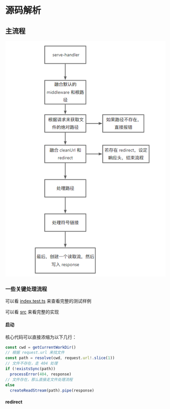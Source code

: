 # 源码解析

## 主流程

![main-process](./images/main-process.png)

### 一些关键处理流程

可以看 [index.test.ts](./__test__/index.test.ts) 来查看完整的测试样例

可以看 [src](./src/) 来看完整的实现

#### 启动

核心代码可以直接浓缩为以下几行：

```ts
const cwd = getCurrentWorkDir()
// 根据 request.url 来找文件
const path = resolve(cwd, request.url!.slice(1))
// 文件不存在，走 404 处理
if (!existsSync(path))
  processError(404, response)
// 文件存在，那么直接走文件处理流程
else
  createReadStream(path).pipe(response)
```

#### redirect
